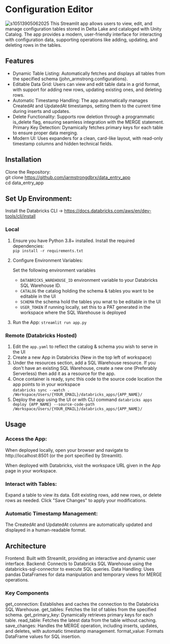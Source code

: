 # Configuration Editor
![s10513905062025](https://a.okmd.dev/md/681a21fcc3f1e.png)
This Streamlit app allows users to view, edit, and manage configuration tables stored in Delta Lake and cataloged with Unity Catalog. The app provides a modern, user-friendly interface for interacting with configuration data, supporting operations like adding, updating, and deleting rows in the tables.
## Features

- Dynamic Table Listing: Automatically fetches and displays all tables from the specified schema (john_armstrong.configurations).
- Editable Data Grid: Users can view and edit table data in a grid format, with support for adding new rows, updating existing ones, and deleting rows.
- Automatic Timestamp Handling: The app automatically manages CreatedAt and UpdatedAt timestamps, setting them to the current time during inserts and updates.
- Delete Functionality: Supports row deletion through a programmatic is_delete flag, ensuring seamless integration with the MERGE statement.
Primary Key Detection: Dynamically fetches primary keys for each table to ensure proper data merging.
- Modern UI: Uses expanders for a clean, card-like layout, with read-only timestamp columns and hidden technical fields.

## Installation

Clone the Repository: <br>
git clone https://github.com/jarmstrongdbrx/data_entry_app <br>
cd data_entry_app


## Set Up Environment:

Install the Databricks CLI -> https://docs.databricks.com/aws/en/dev-tools/cli/install

### Local
1. Ensure you have Python 3.8+ installed.
Install the required dependencies: <br>
`pip install -r requirements.txt`

2. Configure Environment Variables:

    Set the following environment variables
    - `DATABRICKS_WAREHOUSE_ID` environment variable to your Databricks SQL Warehouse ID.
    - `CATALOG` the catalog holding the schema & tables you want to be editable in the UI
    - `SCHEMA` the schema hold the tables you wnat to be editable in the UI
    - `USER_TOKEN` if running locally, set this to a PAT generated in the workspace where the SQL Warehouse is deployed
3. Run the App:
`streamlit run app.py`

### Remote (Databricks Hosted)
1. Edit the `app.yaml` to reflect the catalog & schema you wish to serve in the UI
2. Create a new App in Databricks (New in the top left of workspace)
3. Under the resources section, add a SQL Warehouse resource.  If you don't have an existing SQL Warehouse, create a new one (Preferably Serverless) then add it as a resource for the app.
3. Once container is ready, sync this code to the source code location the app points to in your workspace <br>
`databricks sync --watch . /Workspace/Users/{YOUR_EMAIL}/databricks_apps/{APP_NAME}/`
4. Deploy the app using the UI or with CLI command
`databricks apps deploy {APP_NAME} --source-code-path /Workspace/Users/{YOUR_EMAIL}/databricks_apps/{APP_NAME}/`
## Usage

### Access the App:

When deployed locally, open your browser and navigate to http://localhost:8501 (or the port specified by Streamlit).

When deployed with Databricks, visit the workspace URL given in the App page in your workspace.


### Interact with Tables:

Expand a table to view its data.
Edit existing rows, add new rows, or delete rows as needed.
Click "Save Changes" to apply your modifications.


### Automatic Timestamp Management:

The CreatedAt and UpdatedAt columns are automatically updated and displayed in a human-readable format.


## Architecture

Frontend: Built with Streamlit, providing an interactive and dynamic user interface.
Backend: Connects to Databricks SQL Warehouse using the databricks-sql-connector to execute SQL queries.
Data Handling: Uses pandas DataFrames for data manipulation and temporary views for MERGE operations.

### Key Components

get_connection: Establishes and caches the connection to the Databricks SQL Warehouse.
get_tables: Fetches the list of tables from the specified schema.
get_primary_key: Dynamically retrieves primary keys for each table.
read_table: Fetches the latest data from the table without caching.
save_changes: Handles the MERGE operation, including inserts, updates, and deletes, with automatic timestamp management.
format_value: Formats DataFrame values for SQL insertion.